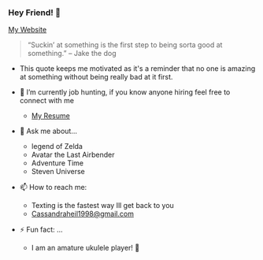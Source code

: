 ### Hey Friend! 👋
 [My Website](https://cassandraheil.github.io/Portfolio/)
 
 
> “Suckin’ at something is the first step to being sorta good at something.” – Jake the dog
 * This quote keeps me motivated as it's a reminder that no one is amazing at something without being really bad at it first.


- 🔭 I’m currently job hunting, if you know anyone hiring feel free to connect with me 
  * [My Resume](https://docs.google.com/document/d/1_MrSLcZXvkkSLI7hSz1e7cRnJU-4QXVVDaudXpB8zyc/edit?usp=sharing)

- 💬 Ask me about...
  * legend of Zelda
  * Avatar the Last Airbender
  * Adventure Time
  * Steven Universe
  
 - 📫 How to reach me: 
   * Texting is the fastest way Ill get back to you
   * Cassandraheil1998@gmail.com

- ⚡ Fun fact: ...
  * I am an amature ukulele player! 🎵

